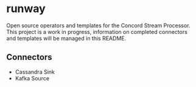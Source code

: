 # runway
Open source operators and templates for the Concord Stream Processor.
This project is a work in progress, information on completed connectors and templates
will be managed in this README.

## Connectors

- Cassandra Sink
- Kafka Source





